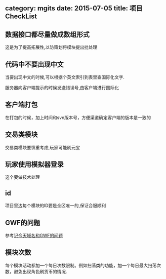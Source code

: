 category: mgits
date: 2015-07-05
title: 项目CheckList
---

## 数据接口都尽量做成数组形式
这是为了提高拓展性,以防策划将模块提出批处理

## 代码中不要出现中文
当要出现中文的时候,可以根据个英文索引到表里查国际化文字.

服务器向客户端提示的时候发送错误号,由客户端进行国际化

## 客户端打包
在打包的时候，加上时间和svn版本号，方便渠道确定客户端的版本是一致的

## 交易类模块
交易类模块要慎重考虑,玩家可能刷元宝

## 玩家使用模拟器登录
这个要做技术处理

## id
项目里边每个模块的ID要是全区唯一的,保证合服顺利

## GWF的问题
参考[记今天域名和GWF的问题](http://blog.zhukunqian.com/?p=1377)

## 模块次数
每个模块活动都加一个每日次数限制。例如扫荡类的功能，加一个每日最大扫荡次数，避免出现角色刷货币的情况.